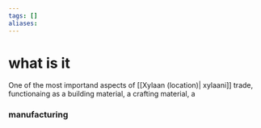 ```yaml
---
tags: []
aliases:
---
```


 # what is it
One of the most importand aspects of [[Xylaan (location)| xylaani]] trade, functionaing as a building material, a crafting material, a

 ### manufacturing 

 
 
 
